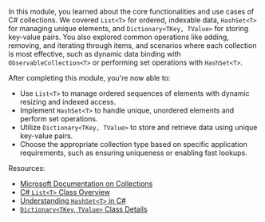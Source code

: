 In this module, you learned about the core functionalities and use cases of C# collections. We covered `List<T>` for ordered, indexable data, `HashSet<T>` for managing unique elements, and `Dictionary<TKey, TValue>` for storing key-value pairs. You also explored common operations like adding, removing, and iterating through items, and scenarios where each collection is most effective, such as dynamic data binding with `ObservableCollection<T>` or performing set operations with `HashSet<T>`.

After completing this module, you're now able to:

- Use `List<T>` to manage ordered sequences of elements with dynamic resizing and indexed access.  
- Implement `HashSet<T>` to handle unique, unordered elements and perform set operations.  
- Utilize `Dictionary<TKey, TValue>` to store and retrieve data using unique key-value pairs.  
- Choose the appropriate collection type based on specific application requirements, such as ensuring uniqueness or enabling fast lookups.  

Resources:  

- [Microsoft Documentation on Collections](/dotnet/standard/collections/)  
- [C# `List<T>` Class Overview](/dotnet/api/system.collections.generic.list-1)  
- [Understanding `HashSet<T>` in C#](/dotnet/api/system.collections.generic.hashset-1)  
- [`Dictionary<TKey`, `TValue>` Class Details](/dotnet/api/system.collections.generic.dictionary-2)

